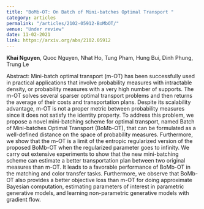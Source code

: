 ```yaml
---
title: "BoMb-OT: On Batch of Mini-batches Optimal Transport "
category: articles
permalink: "/articles/2102-05912-BoMbOT/"
venue: "Under review"
date: 11-02-2021
link: https://arxiv.org/abs/2102.05912
---
```


[comment]: <> (<a href="https://arxiv.org/abs/2002.07367">Arxiv</a>.)
<b>Khai Nguyen</b>, Quoc Nguyen, Nhat Ho, Tung Pham, Hung Bui, Dinh Phung, Trung Le

Abstract: Mini-batch optimal transport (m-OT) has been successfully used in practical applications that involve probability measures with intractable density, or probability measures with a very high number of supports. The m-OT solves several sparser optimal transport problems and then returns the average of their costs and transportation plans. Despite its scalability advantage, m-OT is not a proper metric between probability measures since it does not satisfy the identity property. To address this problem, we propose a novel mini-batching scheme for optimal transport, named Batch of Mini-batches Optimal Transport (BoMb-OT), that can be formulated as a well-defined distance on the space of probability measures. Furthermore, we show that the m-OT is a limit of the entropic regularized version of the proposed BoMb-OT when the regularized parameter goes to infinity. We carry out extensive experiments to show that the new mini-batching scheme can estimate a better transportation plan between two original measures than m-OT. It leads to a favorable performance of BoMb-OT in the matching and color transfer tasks. Furthermore, we observe that BoMb-OT also provides a better objective loss than m-OT for doing approximate Bayesian computation, estimating parameters of interest in parametric generative models, and learning non-parametric generative models with gradient flow.

